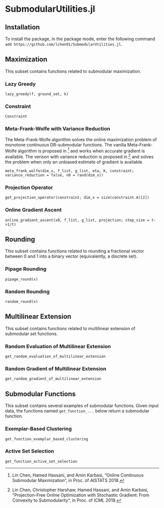 # SubmodularUtilities.jl

## Installation

To install the package, in the package mode, enter the following command `add https://github.com/lchen91/SubmodularUtilities.jl`.

## Maximization

This subset contains functions related to submodular maximization.

### Lazy Greedy
```@docs
lazy_greedy(f, ground_set, k)
```

### Constraint
```@docs
Constraint
```

### Meta-Frank-Wolfe with Variance Reduction
The Meta-Frank-Wolfe algorithm solves the online maximization problem of monotone continuous DR-submodular functions. The vanilla Meta-Frank-Wolfe algorithm is proposed in [^CHK] and works when accurate gradient is available. The verison with variance reduction is proposed in [^CHHK] and solves the problem when only an unbiased estimate of gradient is available.

[^CHK]: Lin Chen, Hamed Hassani, and Amin Karbasi, “Online Continuous Submodular Maximization”, in Proc. of AISTATS 2018.
[^CHHK]: Lin Chen, Christopher Harshaw, Hamed Hassani, and Amin Karbasi, “Projection-Free Online Optimization with Stochastic Gradient: From Convexity to Submodularity“, in Proc. of ICML 2018.

```@docs
meta_frank_wolfe(dim_x, f_list, g_list, eta, K, constraint; variance_reduction = false, n0 = rand(dim_x))
```
### Projection Operator
```@docs
get_projection_operator(constraint; dim_x = size(constraint.A)[2])
```
### Online Gradient Ascent
```@docs
online_gradient_ascent(x0, f_list, g_list, projection; step_size = t->1/t)
```

## Rounding

This subset contains functions related to rounding a fractional vector between 0 and 1 into a binary vector (equivalently, a discrete set).

### Pipage Rounding

```@docs
pipage_round(x)
```

### Random Rounding

```@docs
random_round(x)
```


## Multilinear Extension

This subset contains functions related to multilinear extension of submodular set functions.

### Random Evaluation of Multilinear Extension
```@docs
get_random_evaluation_of_multilinear_extension
```

### Random Gradient of Multilinear Extension
```@docs
get_random_gradient_of_multilinear_extension
```

## Submodular Functions

This subset contains several examples of submodular functions. Given input data, the functions named `get_function_...` below return a submodular function. 

### Exemplar-Based Clustering
```@docs
get_function_exemplar_based_clustering
```

### Active Set Selection
```@docs
get_function_active_set_selection
```